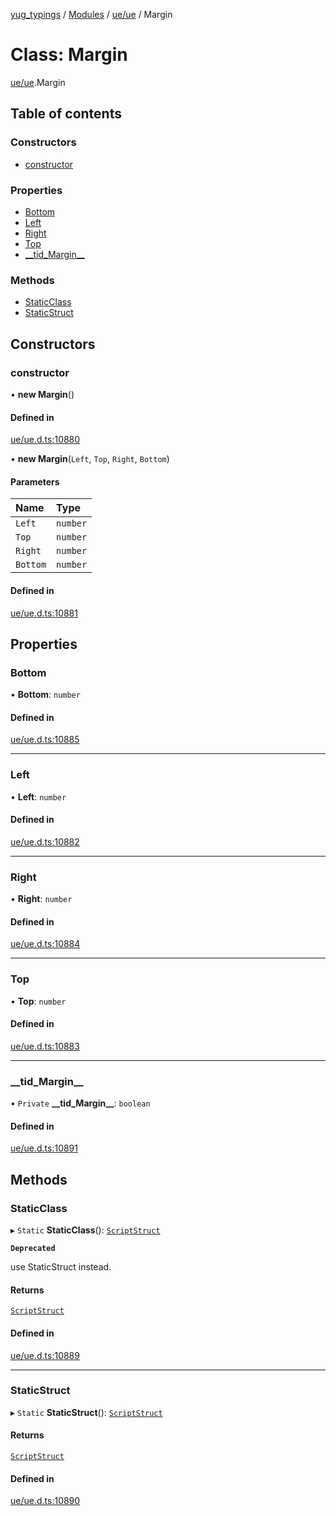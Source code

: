 [yug_typings](../README.md) / [Modules](../modules.md) / [ue/ue](../modules/ue_ue.md) / Margin

# Class: Margin

[ue/ue](../modules/ue_ue.md).Margin

## Table of contents

### Constructors

- [constructor](ue_ue.Margin.md#constructor)

### Properties

- [Bottom](ue_ue.Margin.md#bottom)
- [Left](ue_ue.Margin.md#left)
- [Right](ue_ue.Margin.md#right)
- [Top](ue_ue.Margin.md#top)
- [\_\_tid\_Margin\_\_](ue_ue.Margin.md#__tid_margin__)

### Methods

- [StaticClass](ue_ue.Margin.md#staticclass)
- [StaticStruct](ue_ue.Margin.md#staticstruct)

## Constructors

### constructor

• **new Margin**()

#### Defined in

[ue/ue.d.ts:10880](https://github.com/YugMetaverse/yug_typings/blob/25cad34/ue/ue.d.ts#L10880)

• **new Margin**(`Left`, `Top`, `Right`, `Bottom`)

#### Parameters

| Name | Type |
| :------ | :------ |
| `Left` | `number` |
| `Top` | `number` |
| `Right` | `number` |
| `Bottom` | `number` |

#### Defined in

[ue/ue.d.ts:10881](https://github.com/YugMetaverse/yug_typings/blob/25cad34/ue/ue.d.ts#L10881)

## Properties

### Bottom

• **Bottom**: `number`

#### Defined in

[ue/ue.d.ts:10885](https://github.com/YugMetaverse/yug_typings/blob/25cad34/ue/ue.d.ts#L10885)

___

### Left

• **Left**: `number`

#### Defined in

[ue/ue.d.ts:10882](https://github.com/YugMetaverse/yug_typings/blob/25cad34/ue/ue.d.ts#L10882)

___

### Right

• **Right**: `number`

#### Defined in

[ue/ue.d.ts:10884](https://github.com/YugMetaverse/yug_typings/blob/25cad34/ue/ue.d.ts#L10884)

___

### Top

• **Top**: `number`

#### Defined in

[ue/ue.d.ts:10883](https://github.com/YugMetaverse/yug_typings/blob/25cad34/ue/ue.d.ts#L10883)

___

### \_\_tid\_Margin\_\_

• `Private` **\_\_tid\_Margin\_\_**: `boolean`

#### Defined in

[ue/ue.d.ts:10891](https://github.com/YugMetaverse/yug_typings/blob/25cad34/ue/ue.d.ts#L10891)

## Methods

### StaticClass

▸ `Static` **StaticClass**(): [`ScriptStruct`](ue_ue.ScriptStruct.md)

**`Deprecated`**

use StaticStruct instead.

#### Returns

[`ScriptStruct`](ue_ue.ScriptStruct.md)

#### Defined in

[ue/ue.d.ts:10889](https://github.com/YugMetaverse/yug_typings/blob/25cad34/ue/ue.d.ts#L10889)

___

### StaticStruct

▸ `Static` **StaticStruct**(): [`ScriptStruct`](ue_ue.ScriptStruct.md)

#### Returns

[`ScriptStruct`](ue_ue.ScriptStruct.md)

#### Defined in

[ue/ue.d.ts:10890](https://github.com/YugMetaverse/yug_typings/blob/25cad34/ue/ue.d.ts#L10890)

